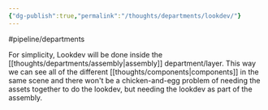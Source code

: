 ```yaml
---
{"dg-publish":true,"permalink":"/thoughts/departments/lookdev/"}
---
```


#pipeline/departments

For simplicity, Lookdev will be done inside the [[thoughts/departments/assembly\|assembly]] department/layer. This way we can see all of the different [[thoughts/components\|components]] in the same scene and there won't be a chicken-and-egg problem of needing the assets together to do the lookdev, but needing the lookdev as part of the assembly.